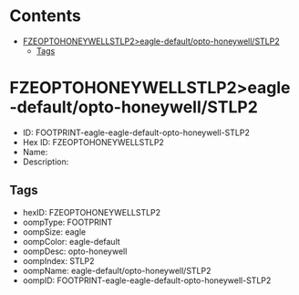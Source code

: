 



Contents
========

* [FZEOPTOHONEYWELLSTLP2>eagle-default/opto-honeywell/STLP2](#fzeoptohoneywellstlp2eagle-defaultopto-honeywellstlp2)
	* [Tags](#tags)

# FZEOPTOHONEYWELLSTLP2>eagle-default/opto-honeywell/STLP2

- ID: FOOTPRINT-eagle-eagle-default-opto-honeywell-STLP2
- Hex ID: FZEOPTOHONEYWELLSTLP2
- Name: 
- Description: 

## Tags

- hexID: FZEOPTOHONEYWELLSTLP2
- oompType: FOOTPRINT
- oompSize: eagle
- oompColor: eagle-default
- oompDesc: opto-honeywell
- oompIndex: STLP2
- oompName: eagle-default/opto-honeywell/STLP2
- oompID: FOOTPRINT-eagle-eagle-default-opto-honeywell-STLP2
